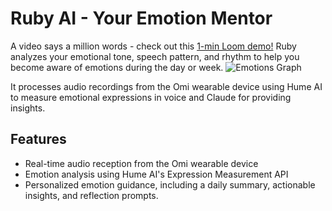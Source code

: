 # Ruby AI - Your Emotion Mentor

A video says a million words - check out this [1-min Loom demo!](https://www.loom.com/share/bf5ea169acd34948b1b6df09bdcfd66c?sid=a740d5aa-da45-4301-8a0d-363906583407) Ruby analyzes your emotional tone, speech pattern, and rhythm to help you become aware of emotions during the day or week. 
![Emotions Graph](docs/RubyA.png)

It processes audio recordings from the Omi wearable device using Hume AI to measure emotional expressions in voice and Claude for providing insights. 

## Features

- Real-time audio reception from the Omi wearable device
- Emotion analysis using Hume AI's Expression Measurement API
- Personalized emotion guidance, including a daily summary, actionable insights, and reflection prompts.
  
